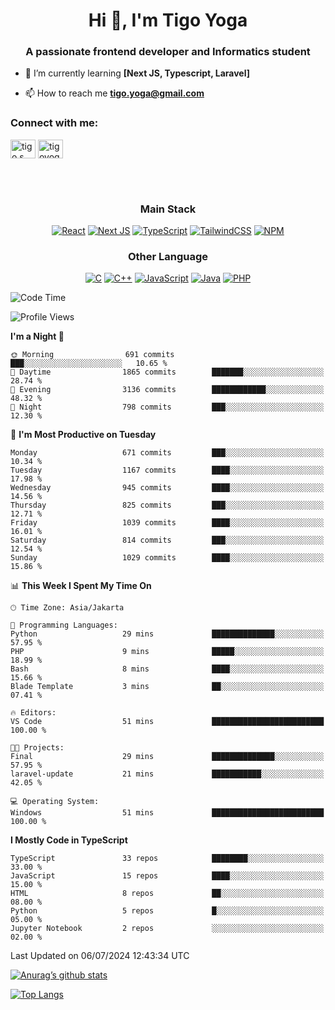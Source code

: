 <h1 align="center">Hi 👋, I'm Tigo Yoga</h1>
<h3 align="center">A passionate frontend developer and Informatics student</h3>

- 🌱 I’m currently learning **[Next JS, Typescript, Laravel]**

- 📫 How to reach me **tigo.yoga@gmail.com**

<h3 align="left">Connect with me:</h3>
<p align="left">
<a href="https://linkedin.com/in/tigo s yoga" target="blank"><img align="center" src="https://raw.githubusercontent.com/rahuldkjain/github-profile-readme-generator/master/src/images/icons/Social/linked-in-alt.svg" alt="tigo s yoga" height="30" width="40" /></a>
<a href="https://instagram.com/tigoyoga" target="blank"><img align="center" src="https://raw.githubusercontent.com/rahuldkjain/github-profile-readme-generator/master/src/images/icons/Social/instagram.svg" alt="tigoyoga" height="30" width="40" /></a>
</p>

<br/>
<br/>

<h3 align="center">Main Stack</h3>
<div align="center">
  
  <a href="">![React](https://img.shields.io/badge/react-%2320232a.svg?style=for-the-badge&logo=react&logoColor=%2361DAFB)</a>
  <a href="">![Next JS](https://img.shields.io/badge/Next-black?style=for-the-badge&logo=next.js&logoColor=white)</a>
   <a href="">![TypeScript](https://img.shields.io/badge/typescript-%23007ACC.svg?style=for-the-badge&logo=typescript&logoColor=white)</a>
  <a href="">![TailwindCSS](https://img.shields.io/badge/tailwindcss-%2338B2AC.svg?style=for-the-badge&logo=tailwind-css&logoColor=white)</a>
  <a href="">![NPM](https://img.shields.io/badge/NPM-%23000000.svg?style=for-the-badge&logo=npm&logoColor=white)</a>
</div>
<h3 align="center">Other Language</h3>
<div align="center">
  
  <a href="">![C](https://img.shields.io/badge/c-%2300599C.svg?style=for-the-badge&logo=c&logoColor=white)</a>
  <a href="">![C++](https://img.shields.io/badge/c++-%2300599C.svg?style=for-the-badge&logo=c%2B%2B&logoColor=white)</a>
  <a href="">![JavaScript](https://img.shields.io/badge/javascript-%23323330.svg?style=for-the-badge&logo=javascript&logoColor=%23F7DF1E)</a>
  <a href="">![Java](https://img.shields.io/badge/java-%23ED8B00.svg?style=for-the-badge&logo=java&logoColor=white)</a>
  <a href="">![PHP](https://img.shields.io/badge/php-%23777BB4.svg?style=for-the-badge&logo=php&logoColor=white)</a>
</div>

<!--START_SECTION:waka-->
![Code Time](http://img.shields.io/badge/Code%20Time-882%20hrs%2043%20mins-blue)

![Profile Views](http://img.shields.io/badge/Profile%20Views-0-blue)

**I'm a Night 🦉** 

```text
🌞 Morning                691 commits         ███░░░░░░░░░░░░░░░░░░░░░░   10.65 % 
🌆 Daytime                1865 commits        ███████░░░░░░░░░░░░░░░░░░   28.74 % 
🌃 Evening                3136 commits        ████████████░░░░░░░░░░░░░   48.32 % 
🌙 Night                  798 commits         ███░░░░░░░░░░░░░░░░░░░░░░   12.30 % 
```
📅 **I'm Most Productive on Tuesday** 

```text
Monday                   671 commits         ███░░░░░░░░░░░░░░░░░░░░░░   10.34 % 
Tuesday                  1167 commits        ████░░░░░░░░░░░░░░░░░░░░░   17.98 % 
Wednesday                945 commits         ████░░░░░░░░░░░░░░░░░░░░░   14.56 % 
Thursday                 825 commits         ███░░░░░░░░░░░░░░░░░░░░░░   12.71 % 
Friday                   1039 commits        ████░░░░░░░░░░░░░░░░░░░░░   16.01 % 
Saturday                 814 commits         ███░░░░░░░░░░░░░░░░░░░░░░   12.54 % 
Sunday                   1029 commits        ████░░░░░░░░░░░░░░░░░░░░░   15.86 % 
```


📊 **This Week I Spent My Time On** 

```text
🕑︎ Time Zone: Asia/Jakarta

💬 Programming Languages: 
Python                   29 mins             ██████████████░░░░░░░░░░░   57.95 % 
PHP                      9 mins              █████░░░░░░░░░░░░░░░░░░░░   18.99 % 
Bash                     8 mins              ████░░░░░░░░░░░░░░░░░░░░░   15.66 % 
Blade Template           3 mins              ██░░░░░░░░░░░░░░░░░░░░░░░   07.41 % 

🔥 Editors: 
VS Code                  51 mins             █████████████████████████   100.00 % 

🐱‍💻 Projects: 
Final                    29 mins             ██████████████░░░░░░░░░░░   57.95 % 
laravel-update           21 mins             ███████████░░░░░░░░░░░░░░   42.05 % 

💻 Operating System: 
Windows                  51 mins             █████████████████████████   100.00 % 
```

**I Mostly Code in TypeScript** 

```text
TypeScript               33 repos            ████████░░░░░░░░░░░░░░░░░   33.00 % 
JavaScript               15 repos            ████░░░░░░░░░░░░░░░░░░░░░   15.00 % 
HTML                     8 repos             ██░░░░░░░░░░░░░░░░░░░░░░░   08.00 % 
Python                   5 repos             █░░░░░░░░░░░░░░░░░░░░░░░░   05.00 % 
Jupyter Notebook         2 repos             ░░░░░░░░░░░░░░░░░░░░░░░░░   02.00 % 
```




 Last Updated on 06/07/2024 12:43:34 UTC
<!--END_SECTION:waka-->

[![Anurag’s github stats](https://github-readme-stats.vercel.app/api?username=tigoyoga)](https://github.com/tigoyoga)

[![Top Langs](https://github-readme-stats.vercel.app/api/top-langs/?username=tigoyoga&layout=compact)](https://github.com/tigoyoga)
